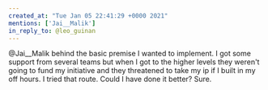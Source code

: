 ```yaml
---
created_at: "Tue Jan 05 22:41:29 +0000 2021"
mentions: ['Jai__Malik']
in_reply_to: @leo_guinan
---
```


@Jai__Malik behind the basic premise I wanted to implement. I got some support from several teams but when I got to the higher levels they weren't going to fund my initiative and they threatened to take my ip if I built in my off hours. I tried that route. Could I have done it better? Sure.